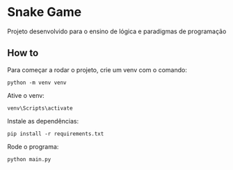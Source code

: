 # Snake Game
Projeto desenvolvido para o ensino de lógica e paradigmas de programação

## How to
Para começar a rodar o projeto, crie um venv com o comando:
```
python -m venv venv
```
Ative o venv:
```
venv\Scripts\activate
```
Instale as dependências:
```
pip install -r requirements.txt
```
Rode o programa:
```
python main.py
```
